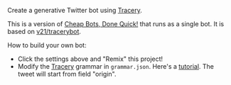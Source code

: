 Create a generative Twitter bot using [Tracery](http://tracery.io/). 

This is a version of [Cheap Bots, Done Quick!](http://cheapbotsdonequick.com/) that runs as a single bot. It is based on [v21/tracerybot](http://github.com/v21/tracerybot). 

How to build your own bot:
- Click the settings above and "Remix" this project!
- Modify the [Tracery](http://tracery.io/) grammar in `grammar.json`. Here's a [tutorial](http://www.crystalcodepalace.com/traceryTut.html). The tweet will start from field "origin".
